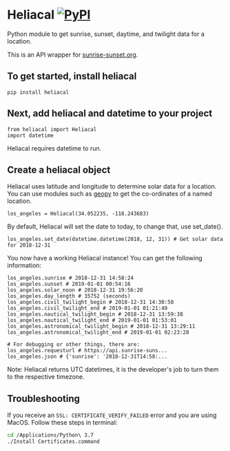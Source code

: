 # Heliacal [![PyPI](https://img.shields.io/pypi/v/Heliacal.svg)](https://pypi.org/project/Heliacal/)

Python module to get sunrise, sunset, daytime, and twilight data for a location.

This is an API wrapper for [sunrise-sunset.org](https://sunrise-sunset.org/).

## To get started, install heliacal

    pip install heliacal

## Next, add heliacal and datetime to your project

    from heliacal import Heliacal
    import datetime

Heliacal requires datetime to run.

## Create a heliacal object

Heliacal uses latitude and longitude to determine solar data for a location. You can use modules such as [geopy](https://geopy.readthedocs.io/en/stable/) to get the co-ordinates of a named location.

    los_angeles = Heliacal(34.052235, -118.243683)

By default, Heliacal will set the date to today, to change that, use set_date().

    los_angeles.set_date(datetime.datetime(2018, 12, 31)) # Get solar data for 2018-12-31

You now have a working Heliacal instance! You can get the following information:

    los_angeles.sunrise # 2018-12-31 14:58:24
    los_angeles.sunset # 2019-01-01 00:54:16
    los_angeles.solar_noon # 2018-12-31 19:56:20
    los_angeles.day_length # 35752 (seconds)
    los_angeles.civil_twilight_begin # 2018-12-31 14:30:50
    los_angeles.civil_twilight_end # 2019-01-01 01:21:49
    los_angeles.nautical_twilight_begin # 2018-12-31 13:59:38
    los_angeles.nautical_twilight_end # 2019-01-01 01:53:01
    los_angeles.astronomical_twilight_begin # 2018-12-31 13:29:11
    los_angeles.astronomical_twilight_end # 2019-01-01 02:23:28

    # For debugging or other things, there are:
    los_angeles.requesturl # https://api.sunrise-suns...
    los_angeles.json # {'sunrise': '2018-12-31T14:58:...

Note: Heliacal returns UTC datetimes, it is the developer's job to turn them to the respective timezone.

## Troubleshooting

If you receive an `SSL: CERTIFICATE_VERIFY_FAILED` error and you are using MacOS. Follow these steps in terminal:

```sh
cd /Applications/Python\ 3.7
./Install Certificates.command
```